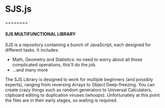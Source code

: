 # SJS.js
========

#### SJS MULTIFUNCTIONAL LIBRARY ####

SJS is a repository containing a bunch of JavaScript, each designed for different tasks. It includes:
- Math, Geometry and Statistics: no need to worry about all those complicated operations, this'll do the job.
- ...and many more

The SJS Library is designed to work for multiple beginners (and possibly experts), ranging from reversing Arrays to Object Deep-freezing. You can create crazy things such as random generators to Universal Calculators, clipboard editing to duplication viruses (whoops). Unfortunately at this point the files are in their early stages, so waiting is required.
